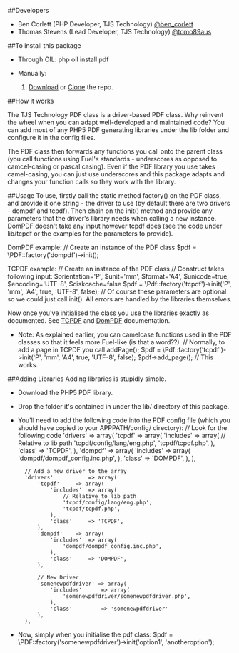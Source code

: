 ##Developers
* Ben Corlett (PHP Developer, TJS Technology) [@ben_corlett](http://twitter.com/ben_corlett)
* Thomas Stevens (Lead Developer, TJS Technology) [@tomo89aus](http://twitter.com/tomo89aus)

##To install this package

* Through OIL:
	php oil install pdf

* Manually:
	1. [Download](https://github.com/TJS-Technology/fuel-pdf/zipball/master) or [Clone](https://github.com/TJS-Technology/fuel-pdf) the repo.

##How it works

The TJS Technology PDF class is a driver-based PDF class. Why reinvent the wheel when you can adapt well-developed and maintained code?
You can add most of any PHP5 PDF generating libraries under the lib folder and configure it in the config files.

The PDF class then forwards any functions you call onto the parent class (you call functions using Fuel's standards - underscores as opposed to camcel-casing or pascal casing).
Even if the PDF library you use takes camel-casing, you can just use underscores and this package adapts and changes your function calls so they work with the library.

##Usage
To use, firstly call the static method factory() on the PDF class, and provide it one string - the driver to use (by default there are two drivers - dompdf and tcpdf).
Then chain on the init() method and provide any parameters that the driver's library needs when calling a new instance. DomPDF doesn't take any input however tcpdf does (see the code under lib/tcpdf or the examples for the parameters to provide).

DomPDF example:
		// Create an instance of the PDF class
		$pdf = \PDF::factory('dompdf')->init();

TCPDF example:
		// Create an instance of the PDF class
		// Construct takes following input: $orientation='P', $unit='mm', $format='A4', $unicode=true, $encoding='UTF-8', $diskcache=false
		$pdf = \Pdf::factory('tcpdf')->init('P', 'mm', 'A4', true, 'UTF-8', false);
		// Of course these parameters are optional so we could just call init(). All errors are handled by the libraries themselves.

Now once you've initialised the class you use the libraries exactly as documented. See [TCPDF](http://www.tcpdf.org/) and [DomPDF](http://code.google.com/p/dompdf/) documentation.

* Note: As explained earlier, you can camelcase functions used in the PDF classes so that it feels more Fuel-like (is that a word??).
		// Normally, to add a page in TCPDF you call addPage();
		$pdf = \Pdf::factory('tcpdf')->init('P', 'mm', 'A4', true, 'UTF-8', false);
		$pdf->add_page(); // This works.

##Adding Libraries
Adding libraries is stupidly simple.
* Download the PHP5 PDF library.
* Drop the folder it's contained in under the lib/ directory of this package.
* You'll need to add the following code into the PDF config file (which you should have copied to your APPPATH/config/ directory):
		// Look for the following code
		'drivers'			=> array(
			'tcpdf'		=> array(
				'includes'	=> array(
					// Relative to lib path
					'tcpdf/config/lang/eng.php',
					'tcpdf/tcpdf.php',
				),
				'class'		=> 'TCPDF',
			),
			'dompdf'	=> array(
				'includes'	=> array(
					'dompdf/dompdf_config.inc.php',
				),
				'class'		=> 'DOMPDF',
			),
		),
		
		// Add a new driver to the array
		'drivers'			=> array(
			'tcpdf'		=> array(
				'includes'	=> array(
					// Relative to lib path
					'tcpdf/config/lang/eng.php',
					'tcpdf/tcpdf.php',
				),
				'class'		=> 'TCPDF',
			),
			'dompdf'	=> array(
				'includes'	=> array(
					'dompdf/dompdf_config.inc.php',
				),
				'class'		=> 'DOMPDF',
			),
			
			// New Driver
			'somenewpdfdriver' => array(
				'includes'		=> array(
					'somenewpdfdriver/somenewpdfdriver.php',
				),
				'class'			=> 'somenewpdfdriver'
			),
		),
* Now, simply when you initialise the pdf class:
		$pdf = \PDF::factory('somenewpdfdriver')->init('option1', 'anotheroption');